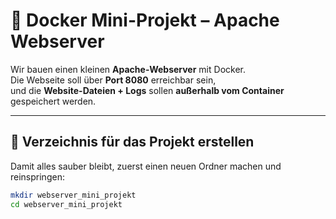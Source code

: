 # 🚀 Docker Mini-Projekt – Apache Webserver

Wir bauen einen kleinen **Apache-Webserver** mit Docker.  
Die Webseite soll über **Port 8080** erreichbar sein,  
und die **Website-Dateien + Logs** sollen **außerhalb vom Container** gespeichert werden.

---

## 📁 Verzeichnis für das Projekt erstellen

Damit alles sauber bleibt, zuerst einen neuen Ordner machen und reinspringen:

```bash
mkdir webserver_mini_projekt
cd webserver_mini_projekt

